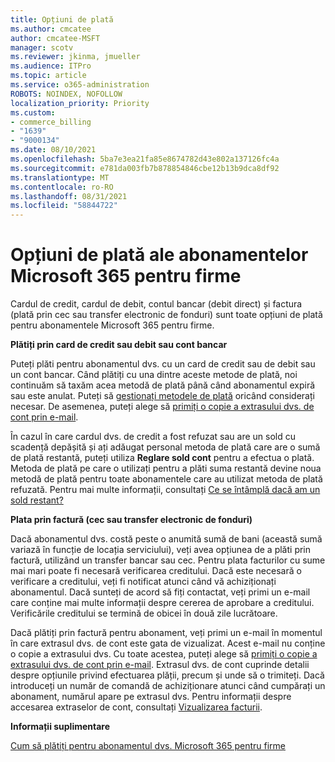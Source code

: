 ```yaml
---
title: Opțiuni de plată
ms.author: cmcatee
author: cmcatee-MSFT
manager: scotv
ms.reviewer: jkinma, jmueller
ms.audience: ITPro
ms.topic: article
ms.service: o365-administration
ROBOTS: NOINDEX, NOFOLLOW
localization_priority: Priority
ms.custom:
- commerce_billing
- "1639"
- "9000134"
ms.date: 08/10/2021
ms.openlocfilehash: 5ba7e3ea21fa85e8674782d43e802a137126fc4a
ms.sourcegitcommit: e781da003fb7b878854846cbe12b13b9dca8df92
ms.translationtype: MT
ms.contentlocale: ro-RO
ms.lasthandoff: 08/31/2021
ms.locfileid: "58844722"
---
```

# <a name="payment-options-for-microsoft-365-for-business-subscriptions"></a>Opțiuni de plată ale abonamentelor Microsoft 365 pentru firme
  
Cardul de credit, cardul de debit, contul bancar (debit direct) și factura (plată prin cec sau transfer electronic de fonduri) sunt toate opțiuni de plată pentru abonamentele Microsoft 365 pentru firme.
  
**Plătiți prin card de credit sau debit sau cont bancar**
  
Puteți plăti pentru abonamentul dvs. cu un card de credit sau de debit sau un cont bancar. Când plătiți cu una dintre aceste metode de plată, noi continuăm să taxăm acea metodă de plată până când abonamentul expiră sau este anulat. Puteți să [gestionați metodele de plată](https://docs.microsoft.com/microsoft-365/commerce/billing-and-payments/manage-payment-methods) oricând considerați necesar. De asemenea, puteți alege să [primiți o copie a extrasului dvs. de cont prin e-mail](https://docs.microsoft.com/microsoft-365/commerce/billing-and-payments/view-your-bill-or-invoice#receive-a-copy-of-your-billing-statement-in-email).

În cazul în care cardul dvs. de credit a fost refuzat sau are un sold cu scadență depășită și ați adăugat personal metoda de plată care are o sumă de plată restantă, puteți utiliza **Reglare sold cont** pentru a efectua o plată. Metoda de plată pe care o utilizați pentru a plăti suma restantă devine noua metodă de plată pentru toate abonamentele care au utilizat metoda de plată refuzată. Pentru mai multe informații, consultați [Ce se întâmplă dacă am un sold restant?](https://docs.microsoft.com/microsoft-365/commerce/billing-and-payments/pay-for-your-subscription#what-if-i-have-an-outstanding-balance)

**Plata prin factură (cec sau transfer electronic de fonduri)**
  
Dacă abonamentul dvs. costă peste o anumită sumă de bani (această sumă variază în funcție de locația serviciului), veți avea opțiunea de a plăti prin factură, utilizând un transfer bancar sau cec. Pentru plata facturilor cu sume mai mari poate fi necesară verificarea creditului. Dacă este necesară o verificare a creditului, veți fi notificat atunci când vă achiziționați abonamentul. Dacă sunteți de acord să fiți contactat, veți primi un e-mail care conține mai multe informații despre cererea de aprobare a creditului. Verificările creditului se termină de obicei în două zile lucrătoare.

Dacă plătiți prin factură pentru abonament, veți primi un e-mail în momentul în care extrasul dvs. de cont este gata de vizualizat. Acest e-mail nu conține o copie a extrasului dvs. Cu toate acestea, puteți alege să [primiți o copie a extrasului dvs. de cont prin e-mail](https://docs.microsoft.com/microsoft-365/commerce/billing-and-payments/view-your-bill-or-invoice#receive-a-copy-of-your-billing-statement-in-email). Extrasul dvs. de cont cuprinde detalii despre opțiunile privind efectuarea plății, precum și unde să o trimiteți. Dacă introduceți un număr de comandă de achiziționare atunci când cumpărați un abonament, numărul apare pe extrasul dvs. Pentru informații despre accesarea extraselor de cont, consultați [Vizualizarea facturii](https://docs.microsoft.com/microsoft-365/commerce/billing-and-payments/view-your-bill-or-invoice).
  
**Informații suplimentare**
  
[Cum să plătiți pentru abonamentul dvs. Microsoft 365 pentru firme](https://docs.microsoft.com/microsoft-365/commerce/billing-and-payments/pay-for-your-subscription)